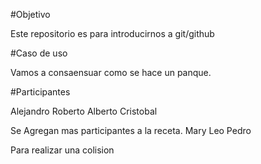 #Objetivo

Este repositorio es para introducirnos a git/github

#Caso de uso

Vamos a consaensuar como se hace un panque.

#Participantes

Alejandro
Roberto
Alberto
Cristobal

Se Agregan mas participantes a la receta.
Mary
Leo
Pedro

Para realizar una colision
